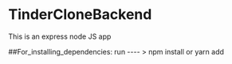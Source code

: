 # TinderCloneBackend
This is an express node JS app

##For_installing_dependencies: run ---- > npm install or yarn add
